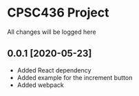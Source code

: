 # CPSC436 Project

All changes will be logged here

## 0.0.1 [2020-05-23]
- Added React dependency
- Added example for the increment button
- Added webpack
